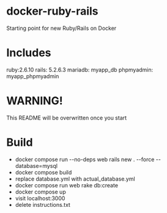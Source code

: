 # docker-ruby-rails
Starting point for new Ruby/Rails on Docker

# Includes
ruby:2.6.10
rails: 5.2.6.3
mariadb: myapp_db
phpmyadmin: myapp_phpmyadmin

# WARNING! 
This README will be overwritten once you start

# Build
* docker compose run --no-deps web rails new . --force --database=mysql
* docker compose build
* replace database.yml with actual_database.yml
* docker compose run web rake db:create
* docker compose up
* visit localhost:3000
* delete instructions.txt